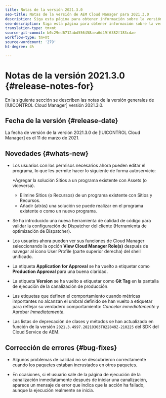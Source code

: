 ```yaml
---
title: Notas de la versión 2021.3.0
seo-title: Notas de la versión de AEM Cloud Manager para 2021.3.0
description: Siga esta página para obtener información sobre la versión 2021.3.0 de Cloud Manager
seo-description: Siga esta página para obtener información sobre la versión 2021.3.0 de AEM Cloud Manager
translation-type: tm+mt
source-git-commit: b0c29ed6712abd556458aea6d49f6382f183cdae
workflow-type: tm+mt
source-wordcount: '279'
ht-degree: 4%

---
```


# Notas de la versión 2021.3.0 {#release-notes-for}

En la siguiente sección se describen las notas de la versión generales de [!UICONTROL Cloud Manager] versión 2021.3.0.

## Fecha de la versión {#release-date}

La fecha de versión de la versión 2021.3.0 de [!UICONTROL Cloud Manager] es el 11 de marzo de 2021.

## Novedades {#whats-new}

* Los usuarios con los permisos necesarios ahora pueden editar el programa, lo que les permite hacer lo siguiente de forma autoservicio:

   *Agregar la solución Sitios a un programa existente con Assets (o viceversa).
   * Elimine Sitios (o Recursos) de un programa existente con Sitios y Recursos.
   * Añadir (atrás) una solución se puede realizar en el programa existente o como un nuevo programa.

* Se ha introducido una nueva herramienta de calidad de código para validar la configuración de Dispatcher del cliente (Herramienta de optimización de Dispatcher).

* Los usuarios ahora pueden ver sus funciones de Cloud Manager seleccionando la opción **View Cloud Manager Role(s)** después de navegar al icono User Profile (parte superior derecha) del shell unificado.

* La etiqueta **Application for Approval** se ha vuelto a etiquetar como **Production Approval** para una buena claridad.

* La etiqueta **Version** se ha vuelto a etiquetar como **Git Tag** en la pantalla de ejecución de la canalización de producción.

* Las etiquetas que definen el comportamiento cuando métricas importantes no alcanzan el umbral definido se han vuelto a etiquetar para reflejar su verdadero comportamiento: *Cancelar inmediatamente* y Aprobar *Inmediatamente*.

* Las listas de deprecación de clases y métodos se han actualizado en función de la versión `2021.3.4997.20210303T022849Z-210225` del SDK del Cloud Service de AEM.

## Corrección de errores {#bug-fixes}

* Algunos problemas de calidad no se descubrieron correctamente cuando los paquetes estaban incrustados en otros paquetes.

* En ocasiones, si el usuario sale de la página de ejecución de la canalización inmediatamente después de iniciar una canalización, aparece un mensaje de error que indica que la acción ha fallado, aunque la ejecución realmente se inicia.